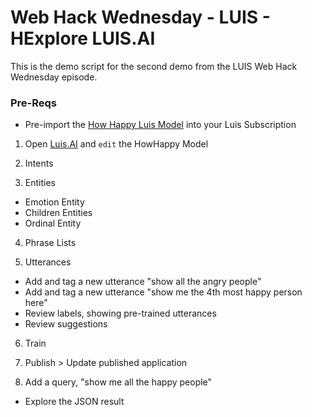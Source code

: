 # Web Hack Wednesday - LUIS - HExplore LUIS.AI
This is the demo script for the second demo from the LUIS Web Hack Wednesday episode.

### Pre-Reqs
* Pre-import the [How Happy Luis Model](https://raw.githubusercontent.com/martinkearn/Content/master/Demos/Machine%20Learning%20and%20Cognitive/ML%20Supporting%20Files/How%20Happy.json) into your Luis Subscription

1. Open [Luis.AI](https://www.luis.ai) and `edit` the HowHappy Model

2. Intents

3. Entities
  * Emotion Entity
  * Children Entities
  * Ordinal Entity
  
4. Phrase Lists

5. Utterances
  * Add and tag a new utterance "show all the angry people"
  * Add and tag a new utterance "show me the 4th most happy person here"
  * Review labels, showing pre-trained utterances
  * Review suggestions
  
6. Train

7. Publish > Update published application

8. Add a query, "show me all the happy people"
  * Explore the JSON result
